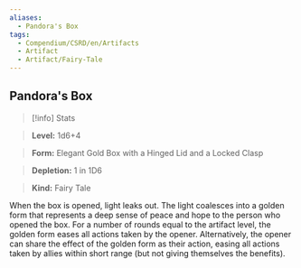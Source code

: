 ```yaml
---
aliases:
  - Pandora's Box
tags:
  - Compendium/CSRD/en/Artifacts
  - Artifact
  - Artifact/Fairy-Tale
---
```

  
    
## Pandora's Box    
>[!info] Stats    
> **Level:** 1d6+4    
> **Form:** Elegant Gold Box with a Hinged Lid and a Locked Clasp    
> **Depletion:** 1 in 1D6    
> **Kind:** Fairy Tale  
    
When the box is opened, light leaks out. The light coalesces into a golden form that represents a deep sense of peace and hope to the person who opened the box. For a number of rounds equal to the artifact level, the golden form eases all actions taken by the opener. Alternatively, the opener can share the effect of the golden form as their action, easing all actions taken by allies within short range (but not giving themselves the benefits).